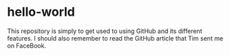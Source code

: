 # hello-world
This repository is simply to get used to using GitHub and its different features.
I should also remember to read the GitHub article that Tim sent me on FaceBook.
